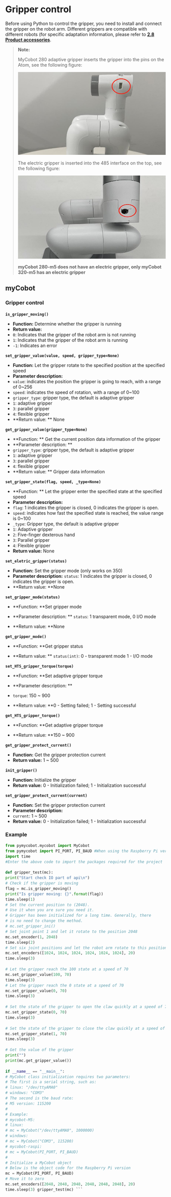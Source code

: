 # Gripper control

Before using Python to control the gripper, you need to install and connect the gripper on the robot arm. Different grippers are compatible with different robots (for specific adaptation information, please refer to **[2.8 Product accessories](https://docs.elephantrobotics.com/docs/gitbook/2-serialproduct/2.7-accessories/2.7-accessories.html)**.

> **Note:**
>
> MyCobot 280 adaptive gripper inserts the gripper into the pins on the Atom, see the following figure:
>
> <img src="../../../resource\3-FunctionsAndApplications\6.developmentGuide\python\Jaw/gripper1.jpg" style="zoom: 67%;" />
>
> The electric gripper is inserted into the 485 interface on the top, see the following figure:
>
> <img src="../../../resource\3-FunctionsAndApplications\6.developmentGuide\python\Jaw/gripper2.JPG" style="zoom: 67%;" />
>
> **myCobot 280-m5 does not have an electric gripper, only myCobot 320-m5 has an electric gripper**

## myCobot

### Gripper control

**`is_gripper_moving()`**

- **Function:** Determine whether the gripper is running
- **Return value:**
- `0`: Indicates that the gripper of the robot arm is not running
- `1`: Indicates that the gripper of the robot arm is running
- `-1`: Indicates an error

**`set_gripper_value(value, speed, gripper_type=None)`**

- **Function:** Let the gripper rotate to the specified position at the specified speed
- **Parameter description:**
- `value`: indicates the position the gripper is going to reach, with a range of 0~256
- `speed`: indicates the speed of rotation, with a range of 0~100
- `gripper_type`: gripper type, the default is adaptive gripper
- `1`: adaptive gripper
- `3`: parallel gripper
- `4`: flexible gripper
- **Return value: ** None

**`get_gripper_value(gripper_type=None)`**

- **Function: ** Get the current position data information of the gripper
- **Parameter description: **
- `gripper_type`: gripper type, the default is adaptive gripper
- `1`: adaptive gripper
- `3`: parallel gripper
- `4`: flexible gripper
- **Return value: ** Gripper data information

**`set_gripper_state(flag, speed, _type=None)`**

- **Function: ** Let the gripper enter the specified state at the specified speed
- **Parameter description:**
- `flag`: 1 indicates the gripper is closed, 0 indicates the gripper is open.
- `speed`: indicates how fast the specified state is reached, the value range is 0~100
- `_type`: Gripper type, the default is adaptive gripper
- `1`: Adaptive gripper
- `2`: Five-finger dexterous hand
- `3`: Parallel gripper
- `4`: Flexible gripper
- **Return value:** None

**`set_eletric_gripper(status)`**

- **Function:** Set the gripper mode (only works on 350)
- **Parameter description:** `status`: 1 indicates the gripper is closed, 0 indicates the gripper is open.
- **Return value: **None

**`set_gripper_mode(status)`**

- **Function: **Set gripper mode

- **Parameter description: ** `status`: 1 transparent mode, 0 I/O mode

- **Return value: **None

**`get_gripper_mode()`**

- **Function: **Get gripper status

- **Return value: ** `status(int)`: 0 - transparent mode 1 - I/O mode

**`set_HTS_gripper_torque(torque)`**

- **Function: **Set adaptive gripper torque

- **Parameter description: **
- `torque`: 150 ~ 900

- **Return value: **0 - Setting failed; 1 - Setting successful

**`get_HTS_gripper_torque()`**

- **Function: **Get adaptive gripper torque

- **Return value: **150 ~ 900

**`get_gripper_protect_current()`**

- **Function:** Get the gripper protection current
- **Return value:** 1 ~ 500

**`init_gripper()`**

- **Function:** Initialize the gripper
- **Return value:** 0 - Initialization failed; 1 - Initialization successful

**`set_gripper_protect_current(current)`**

- **Function:** Set the gripper protection current
- **Parameter description:**
- `current`: 1 ~ 500
- **Return value:** 0 - Initialization failed; 1 - Initialization successful

### Example

```python
from pymycobot.mycobot import MyCobot
from pymycobot import PI_PORT, PI_BAUD #When using the Raspberry Pi version of mycobot, you can reference these two variables to initialize MyCobot
import time
#Enter the above code to import the packages required for the project

def gripper_test(mc):
print("Start check IO part of api\n")
# Check if the gripper is moving
flag = mc.is_gripper_moving()
print("Is gripper moving: {}".format(flag))
time.sleep(1)
# Set the current position to (2048).
# Use it when you are sure you need it.
# Gripper has been initialized for a long time. Generally, there
# is no need to change the method.
# mc.set_gripper_ini()
# Set joint point 1 and let it rotate to the position 2048
mc.set_encoder(1, 2048)
time.sleep(2)
# Set six joint positions and let the robot arm rotate to this position at a speed of 20
mc.set_encoders([1024, 1024, 1024, 1024, 1024, 1024], 20)
time.sleep(3)

# Let the gripper reach the 100 state at a speed of 70
mc.set_gripper_value(100, 70)
time.sleep(3)
# Let the gripper reach the 0 state at a speed of 70
mc.set_gripper_value(0, 70)
time.sleep(3)

# Set the state of the gripper to open the claw quickly at a speed of 70
mc.set_gripper_state(0, 70)
time.sleep(3)

# Set the state of the gripper to close the claw quickly at a speed of 70
mc.set_gripper_state(1, 70)
time.sleep(3)

# Get the value of the gripper
print("")
print(mc.get_gripper_value())

if __name__ == "__main__":
# MyCobot class initialization requires two parameters:
# The first is a serial string, such as:
# linux: "/dev/ttyAMA0"
# windows: "COM3"
# The second is the baud rate:
# M5 version: 115200
#
# Example:
# mycobot-M5:
# linux:
# mc = MyCobot("/dev/ttyAMA0", 1000000)
# windows:
# mc = MyCobot("COM3", 115200)
# mycobot-raspi:
# mc = MyCobot(PI_PORT, PI_BAUD)
#
# Initialize a MyCobot object
# Below is the object code for the Raspberry Pi version
mc = MyCobot(PI_PORT, PI_BAUD)
# Move it to zero
mc.set_encoders([2048, 2048, 2048, 2048, 2048, 2048], 20)
time.sleep(3) gripper_test(mc) ```